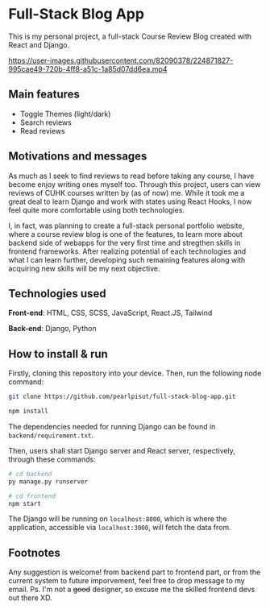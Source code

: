 # Full-Stack Blog App
This is my personal project, a full-stack Course Review Blog created with React and Django.

https://user-images.githubusercontent.com/82090378/224871827-995cae49-720b-4ff8-a51c-1a85d07dd6ea.mp4


## Main features
- Toggle Themes (light/dark)
- Search reviews
- Read reviews

## Motivations and messages
As much as I seek to find reviews to read before taking any course, I have become enjoy writing ones myself too. Through this project, users can view reviews of CUHK courses written by (as of now) me. While it took me a great deal to learn Django and work with states using React Hooks, I now feel quite more comfortable using both technologies.

I, in fact, was planning to create a full-stack personal portfolio website, where a course review blog is one of the features, to learn more about backend side of webapps for the very first time and stregthen skills in frontend frameworks. After realizing potential of each technologies and what I can learn further, developing such remaining features along with acquiring new skills will be my next objective.

## Technologies used
**Front-end**: HTML, CSS, SCSS, JavaScript, React.JS, Tailwind

**Back-end**: Django, Python

## How to install & run

Firstly, cloning this repository into your device. Then, run the following node command:

``` bash
git clone https://github.com/pearlpisut/full-stack-blog-app.git

npm install
```
The dependencies needed for running Django can be found in `backend/requirement.txt`.

Then, users shall start Django server and React server, respectively, through these commands:

``` bash
# cd backend
py manage.py runserver

# cd frontend
npm start
```

The Django will be running on `localhost:8000`, which is where the application, accessible via `localhost:3000`, will fetch the data from.

## Footnotes
Any suggestion is welcome! from backend part to frontend part, or from the current system to future imporvement, feel free to drop message to my email. Ps. I'm not a ~~good~~ designer, so excuse me the skilled frontend devs out there XD.
